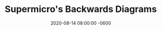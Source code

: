 ---
layout: post
title:  "Supermicro's Backwards Diagrams"
date:   2020-08-14 08:00:00 -0600
categories: [Reviews]
tags: [Big Bang Theory]
---